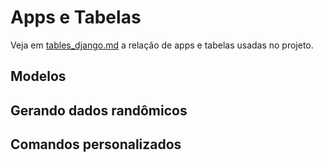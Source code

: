 # Apps e Tabelas

Veja em [tables_django.md][0] a relação de apps e tabelas usadas no projeto.

## Modelos

## Gerando dados randômicos

## Comandos personalizados


[0]: https://github.com/rg3915/django-experience/blob/master/dev/tables_django.md